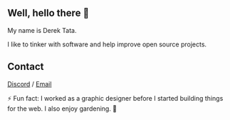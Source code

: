 ## Well, hello there 👋

My name is Derek Tata.

I like to tinker with software and help improve open source projects.

## Contact

[Discord] / [Email]

⚡ Fun fact: I worked as a graphic designer before I started building things for the web. I also enjoy gardening. 🌱

[Discord]:https://discord.com/invite/8XxMrAg
[Email]:mailto:derekjtata@gmail.com
